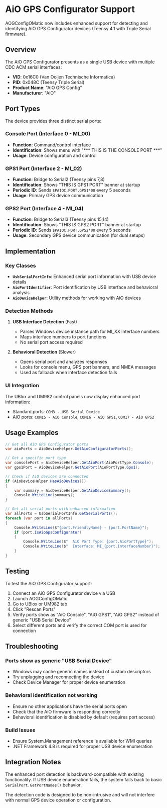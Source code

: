 # AiO GPS Configurator Support

AOGConfigOMatic now includes enhanced support for detecting and identifying AiO GPS Configurator devices (Teensy 4.1 with Triple Serial firmware).

## Overview

The AiO GPS Configurator presents as a single USB device with multiple CDC ACM serial interfaces:
- **VID**: 0x16C0 (Van Ooijen Technische Informatica)
- **PID**: 0x048C (Teensy Triple Serial)
- **Product Name**: "AiO GPS Config"
- **Manufacturer**: "AiO"

## Port Types

The device provides three distinct serial ports:

### Console Port (Interface 0 - MI_00)
- **Function**: Command/control interface
- **Identification**: Shows menu with "*** THIS IS THE CONSOLE PORT ***"
- **Usage**: Device configuration and control

### GPS1 Port (Interface 2 - MI_02)  
- **Function**: Bridge to Serial2 (Teensy pins 7,8)
- **Identification**: Shows "THIS IS GPS1 PORT" banner at startup
- **Periodic ID**: Sends `$PAIOC,PORT,GPS1*00` every 5 seconds
- **Usage**: Primary GPS device communication

### GPS2 Port (Interface 4 - MI_04)
- **Function**: Bridge to Serial3 (Teensy pins 15,14)  
- **Identification**: Shows "THIS IS GPS2 PORT" banner at startup
- **Periodic ID**: Sends `$PAIOC,PORT,GPS2*00` every 5 seconds
- **Usage**: Secondary GPS device communication (for dual setups)

## Implementation

### Key Classes

- **`UsbSerialPortInfo`**: Enhanced serial port information with USB device details
- **`AioPortIdentifier`**: Port identification by USB interface and behavioral analysis
- **`AioDeviceHelper`**: Utility methods for working with AiO devices

### Detection Methods

1. **USB Interface Detection** (Fast)
   - Parses Windows device instance path for MI_XX interface numbers
   - Maps interface numbers to port functions
   - No serial port access required

2. **Behavioral Detection** (Slower)
   - Opens serial port and analyzes responses
   - Looks for console menu, GPS port banners, and NMEA messages
   - Used as fallback when interface detection fails

### UI Integration

The UBlox and UM982 control panels now display enhanced port information:
- Standard ports: `COM3 - USB Serial Device`
- AiO ports: `COM15 - AiO Console`, `COM16 - AiO GPS1`, `COM17 - AiO GPS2`

## Usage Examples

```csharp
// Get all AiO GPS Configurator ports
var aioPorts = AioDeviceHelper.GetAioConfiguratorPorts();

// Get a specific port type
var consolePort = AioDeviceHelper.GetAioPort(AioPortType.Console);
var gps1Port = AioDeviceHelper.GetAioPort(AioPortType.Gps1);

// Check if AiO devices are connected
if (AioDeviceHelper.HasAioDevices())
{
    var summary = AioDeviceHelper.GetAioDeviceSummary();
    Console.WriteLine(summary);
}

// Get all serial ports with enhanced information
var allPorts = UsbSerialPortInfo.GetSerialPorts();
foreach (var port in allPorts)
{
    Console.WriteLine($"{port.FriendlyName} - {port.PortName}");
    if (port.IsAioGpsConfigurator)
    {
        Console.WriteLine($"  AiO Port Type: {port.AioPortType}");
        Console.WriteLine($"  Interface: MI_{port.InterfaceNumber}");
    }
}
```

## Testing

To test the AiO GPS Configurator support:

1. Connect an AiO GPS Configurator device via USB
2. Launch AOGConfigOMatic
3. Go to UBlox or UM982 tab
4. Click "Rescan Ports" 
5. Verify ports show as "AiO Console", "AiO GPS1", "AiO GPS2" instead of generic "USB Serial Device"
6. Select different ports and verify the correct COM port is used for connection

## Troubleshooting

### Ports show as generic "USB Serial Device"
- Windows may cache generic names instead of custom descriptors
- Try unplugging and reconnecting the device
- Check Device Manager for proper device enumeration

### Behavioral identification not working
- Ensure no other applications have the serial ports open
- Check that the AiO firmware is responding correctly
- Behavioral identification is disabled by default (requires port access)

### Build Issues
- Ensure System.Management reference is available for WMI queries
- .NET Framework 4.8 is required for proper USB device enumeration

## Integration Notes

The enhanced port detection is backward-compatible with existing functionality. If USB device enumeration fails, the system falls back to basic `SerialPort.GetPortNames()` behavior.

The detection code is designed to be non-intrusive and will not interfere with normal GPS device operation or configuration.